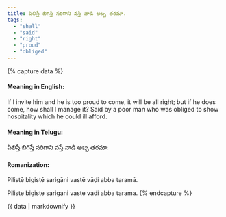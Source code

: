 ```yaml
---
title: పిలిస్తే బిగిస్తే సరిగాని వస్తే వాడి అబ్బ తరమా.
tags:
  - "shall"
  - "said"
  - "right"
  - "proud"
  - "obliged"
---
```


{% capture data %}
#### Meaning in English:
If I invite him and he is too proud to come, it will be all right; but if he does come, how shall I manage it?
Said by a poor man who was obliged to show hospitality which he could ill afford.

#### Meaning in Telugu:
పిలిస్తే బిగిస్తే సరిగాని వస్తే వాడి అబ్బ తరమా.

#### Romanization:
Pilistē bigistē sarigāni vastē vāḍi abba taramā.

Piliste bigiste sarigani vaste vadi abba tarama.
{% endcapture %}

{{ data | markdownify }}


